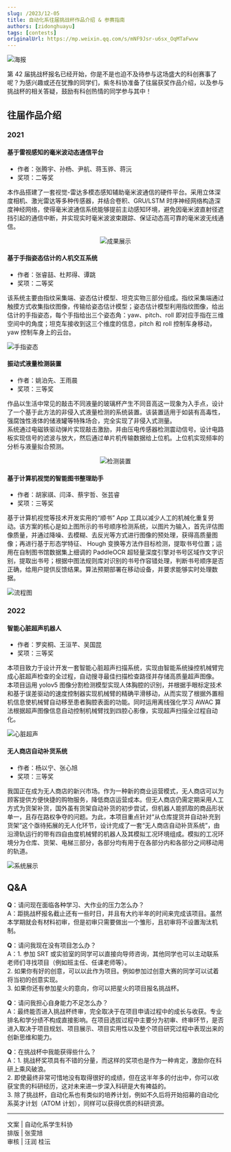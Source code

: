 ```yaml
---
slug: /2023/12-05
title: 自动化系往届挑战杯作品介绍 & 参赛指南
authors: [zidonghuayu]
tags: [contests]
originalUrl: https://mp.weixin.qq.com/s/mNF9Jsr-u6sx_OqMTaFwvw
---
```


![海报](img/1.webp)

第 42 届挑战杯报名已经开始，你是不是也迫不及待参与这场盛大的科创赛事了呢？为感兴趣或还在犹豫的同学们，紫冬科协准备了往届获奖作品介绍，以及参与挑战杯的相关答疑，鼓励有科创热情的同学参与其中！

<!--truncate-->

## 往届作品介绍

### 2021

#### 基于雷视感知的毫米波动态通信平台

- 作者：张腾宇、孙杨、尹航、蒋玉骅、蒋沅  
- 奖项：二等奖

本作品搭建了一套视觉-雷达多模态感知辅助毫米波通信的硬件平台。采用立体深度相机、激光雷达等多种传感器，并结合卷积、GRU/LSTM 时序神经网络构造深度神经网络，使得毫米波通信系统能够提前主动感知环境，避免因毫米波直射径遮挡引起的通信中断，并实现实时毫米波波束跟踪、保证动态高可靠的毫米波无线通信。<center>

![成果展示](img/2.png)</center>

#### 基于手指姿态估计的人机交互系统

- 作者：张睿喆、杜邦得、谭跳  
- 奖项：二等奖

该系统主要由指纹采集端、姿态估计模型、坦克实物三部分组成。指纹采集端通过触摸方式收集指纹图像，传输给姿态估计模型；姿态估计模型利用指纹图像，给出估计的手指姿态，每个手指给出三个姿态角：yaw、pitch、roll 即对应手指在三维空间中的角度；坦克车接收到这三个维度的信息，pitch 和 roll 控制车身移动，yaw 控制车身上的云台。

![手指姿态](img/3.png)

#### 振动式液量检测装置

- 作者：姚泊先、王雨晨  
- 奖项：三等奖

作品以生活中常见的敲击不同液量的玻璃杯产生不同音高这一现象为入手点，设计了一个基于此方法的非侵入式液量检测的系统装置。该装置适用于如装有高毒性，强腐蚀性液体的储液罐等特殊场合，完全实现了非侵入式测量。  
系统通过电磁铁驱动弹片实现敲击激励，并由压电传感器检测震动信号。设计电路板实现信号的滤波与放大，然后通过单片机传输数据给上位机。上位机实现频率的分析与液量拟合预测。<center>

![检测装置](img/4.png)</center>

#### 基于计算机视觉的智能图书整理助手

- 作者：胡家祺、闫泽、蔡宇哲、张芸睿  
- 奖项：三等奖

基于计算机视觉等技术开发实用的“顺书” App 工具以减少人工的机械化重复劳动。该方案的核心是如上图所示的书号顺序检测系统，以图片为输入，首先评估图像质量，并通过降噪、去模糊、去反光等方式进行图像的预处理，获得高质量图像；再进行基于形态学特征、 Hough 变换等方法作目标检测，提取书号位置；运用在自制图书馆数据集上细调的 PaddleOCR 超轻量深度引擎对书号区域作文字识别，提取出书号；根据中图法规则库对识别的书号作容错处理，判断书号顺序是否正确，给用户提供反馈结果。算法预期部署在移动设备，并要求能够实时处理数据。

![流程图](img/5.png)

### 2022

#### 智能心脏超声机器人

- 作者：罗奕桐、王洹芊、吴国昆  
- 奖项：三等奖

本项目致力于设计开发一套智能心脏超声扫描系统，实现由智能系统操控机械臂完成心脏超声检查的全过程，自动搜寻最佳扫描检查路径并存储高质量超声图像。  
本项目运用 yolov5 图像分割检测模型实现人体胸腔的识别，并根据手眼标定技术和基于误差驱动的速度控制器实现机械臂的精确平滑移动，从而实现了根据外置相机信息使机械臂自动移至患者胸腔表面的功能。同时运用离线强化学习 AWAC 算法根据超声图像信息自动控制机械臂找到四腔心影像，实现超声扫描全过程自动化。

![心脏超声](img/6.png)

#### 无人商店自动补货系统

- 作者：杨以宁、张心旭  
- 奖项：三等奖

我国正在成为无人商店的新兴市场。作为一种新的商业运营模式，无人商店可以为顾客提供方便快捷的购物服务，降低商店运营成本。但无人商店仍需定期采用人工方式为货架补货，国外虽有货架自动补货的初步尝试，但机器人能抓取的商品形状单一，且存在路权争夺的问题。为此，本项目重点针对“从仓库提货并自动补充到货架”这个亟待拓展的无人化环节，设计完成了一套“无人商店自动补货系统”，由沿滑轨运行的带有四自由度机械臂的机器人及其模拟工况环境组成。模拟的工况环境分为仓库、货架、电梯三部分，各部分均有用于在各部分内和各部分之间移动用的轨道。

![系统展示](img/7.png)

## Q&A

**Q**：请问现在面临各种学习、大作业的压力怎么办？  
A：距挑战杯报名截止还有一些时日，并且有大约半年的时间来完成该项目。虽然本学期就会有材料初审，但是初审只需要做出一个雏形，且初审将不设置淘汰机制。

**Q**：请问我现在没有项目怎么办？  
A：1. 参加 SRT 或实验室的同学可以直接向导师咨询，其他同学也可以主动联系老师们寻找项目（例如班主任、任课老师等）。  
2. 如果你有好的创意，可以以此作为项目。例如参加过创意大赛的同学可以试着将当初的创意实现。  
3. 如果你还有参加星火的意向，你可以把星火的项目报名挑战杯。

**Q**：请问我担心自身能力不足怎么办？  
A：最终能否进入挑战杯终审，完全取决于在项目申请过程中的成长与收获。专业排名和学分绩不构成直接影响。在项目选拔过程中主要分为初审、终审环节，是否进入取决于项目规划、项目展示、项目实用性以及整个项目研究过程中表现出来的创新思维和能力。

**Q**：在挑战杯中我能获得些什么？  
A：1. 挑战杯奖项具有不错的分量，而这样的奖项也是作为一种肯定，激励你在科研上乘风破浪。  
2. 即使最终非常可惜地没有取得很好的成绩，但在这半年多的付出中，你可以收获宝贵的科研经历，这对未来进一步深入科研是大有裨益的。  
3. 除了挑战杯，自动化系也有类似的培养计划，例如不久后将开始招募的自动化系英才计划（ATOM 计划），同样可以获得优质的科研资源。

---

文案 | 自动化系学生科协  
排版 | 张雯旭  
审核 | 汪润 桂沄
